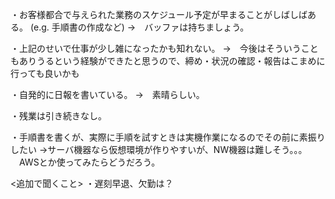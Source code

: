 
・お客様都合で与えられた業務のスケジュール予定が早まることがしばしばある。
	(e.g. 手順書の作成など)
		→　バッファは持ちましょう。

・上記のせいで仕事が少し雑になったかも知れない。
	→　今後はそういうこともありうるという経験ができたと思うので、締め・状況の確認・報告はこまめに行っても良いかも

・自発的に日報を書いている。
	→　素晴らしい。

・残業は引き続きなし。

・手順書を書くが、実際に手順を試すときは実機作業になるのでその前に素振りしたい
	→サーバ機器なら仮想環境が作りやすいが、NW機器は難しそう。。。
	　AWSとか使ってみたらどうだろう。

<追加で聞くこと>
・遅刻早退、欠勤は？

